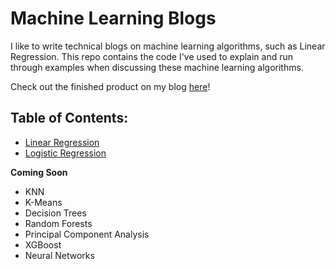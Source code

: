 # Machine Learning Blogs

I like to write technical blogs on machine learning algorithms, such as Linear Regression.
This repo contains the code I've used to explain and run through examples when discussing these machine learning algorithms.

Check out the finished product on my blog [here](https://philliplagoc.wordpress.com/blog/)!

## Table of Contents:
- [Linear Regression](https://github.com/philliplagoc/Machine-Learning-Models-Blogs/blob/master/Linear%20Regression/Linear%20Regression%20Blog.ipynb)
- [Logistic Regression](https://github.com/philliplagoc/Machine-Learning-Models-Blogs/blob/master/Logistic%20Regression/Logistic%20Regression%20Blog.ipynb)

**Coming Soon**
- KNN
- K-Means
- Decision Trees
- Random Forests
- Principal Component Analysis
- XGBoost
- Neural Networks


